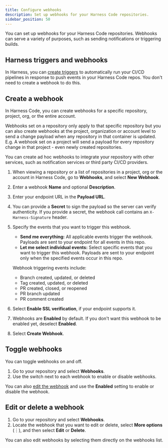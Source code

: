 ```yaml
---
title: Configure webhooks
description: Set up webhooks for your Harness Code repositories.
sidebar_position: 50
---
```


You can set up webhooks for your Harness Code repositories. Webhooks can serve a variety of purposes, such as sending notifications or triggering builds.

## Harness triggers and webhooks

In Harness, you can [create triggers](../pipelines/code-triggers.md) to automatically run your CI/CD pipelines in response to push events in your Harness Code repos. You don't need to create a webhook to do this.

## Create a webhook

In Harness Code, you can create webhooks for a specific repository, project, org, or the entire account. 

Webhooks set on a repository only apply to that specific repository but you can also create webhooks at the project, organization or account level to send a change payload when any repository in that container is updated. E.g. A webhook set on a project will send a payload for every repository change in that project - even newly created repositories. 

You can create ad hoc webhooks to integrate your repository with other services, such as notification services or third party CI/CD providers.

1. When viewing a repository or a list of repositories in a project, org or the account in Harness Code, go to **Webhooks**, and select **New Webhook**.
2. Enter a webhook **Name** and optional **Description**.
3. Enter your endpoint URL in the **Payload URL**.
4. You can provide a **Secret** to sign the payload so the server can verify authenticity. If you provide a secret, the webhook call contains an `X-Harness-Signature` header.
5. Specify the events that you want to trigger this webhook.

   * **Send me everything:** All applicable events trigger the webhook. Payloads are sent to your endpoint for all events in this repo.
   * **Let me select individual events:** Select specific events that you want to trigger this webhook. Payloads are sent to your endpoint only when the specified events occur in this repo.

   Webhook triggering events include:

   * Branch created, updated, or deleted
   * Tag created, updated, or deleted
   * PR created, closed, or reopened
   * PR branch updated
   * PR comment created

6. Select **Enable SSL verification**, if your endpoint supports it.
7. Webhooks are **Enabled** by default. If you don't want this webhook to be enabled yet, deselect **Enabled**.
8. Select **Create Webhook**.

## Toggle webhooks

You can toggle webhooks on and off.

1. Go to your repository and select **Webhooks**.
2. Use the switch next to each webhook to enable or disable webhooks.

You can also [edit the webhook](#edit-or-delete-a-webhook) and use the **Enabled** setting to enable or disable the webhook.

## Edit or delete a webhook

1. Go to your repository and select **Webhooks**.
2. Locate the webhook that you want to edit or delete, select **More options** (&vellip;), and then select **Edit** or **Delete**.

You can also edit webhooks by selecting them directly on the webhooks list.
